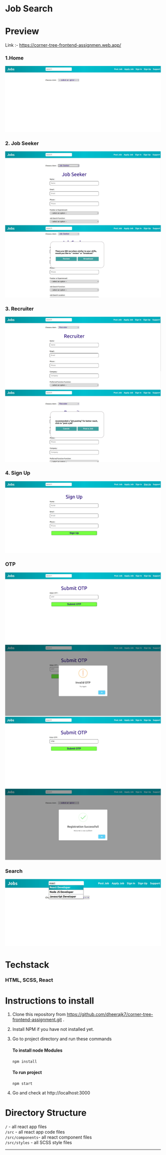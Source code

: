 # Job Search

# Preview

Link :- https://corner-tree-frontend-assignmen.web.app/

### 1.Home

![preview image](./assets/images/1.jpg)

### 2. Job Seeker

![preview image](./assets/images/2.jpg)
![preview image](./assets/images/3.jpg)

### 3. Recruiter

![preview image](./assets/images/4.jpg)
![preview image](./assets/images/5.jpg)

### 4. Sign Up

![preview image](./assets/images/6.jpg)

### OTP

![preview image](./assets/images/7.jpg)
![preview image](./assets/images/8.jpg)
![preview image](./assets/images/9.jpg)
![preview image](./assets/images/10.jpg)

### Search

![preview image](./assets/images/11.jpg)

# Techstack

### HTML, SCSS, React

# Instructions to install

1. Clone this repository from https://github.com/dheerajk7/corner-tree-frontend-assignment.git .
2. Install NPM if you have not installed yet.
3. Go to project directory and run these commands

   #### To install node Modules

   ```
   npm install
   ```

   #### To run project

   ```
   npm start
   ```

4. Go and check at http://localhost:3000

# Directory Structure

`/` - all react app files <br>
`/src` - all react app code files <br>
`/src/components`- all react component files <br>
`/src/styles` - all SCSS style files <br>

---
